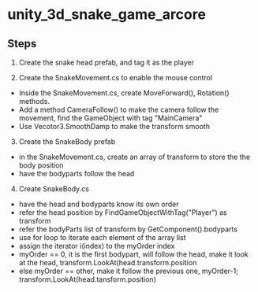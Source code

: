 # unity_3d_snake_game_arcore

## Steps
1. Create the snake head prefab, and tag it as the player

2. Create the SnakeMovement.cs to enable the mouse control
- Inside the SnakeMovement.cs, create MoveForward(), Rotation() methods.
- Add a method CameraFollow() to make the camera follow the movement, find the GameObject with tag "MainCamera"
- Use Vecotor3.SmoothDamp to make the transform smooth

3. Create the SnakeBody prefab
- in the SnakeMovement.cs, create an array of transform to store the the body position
- have the bodyparts follow the head

4. Create SnakeBody.cs
- have the head and bodyparts know its own order
- refer the head position by FindGameObjectWithTag("Player") as transform
- refer the bodyParts list of transform by GetComponent<SnakeMovement>().bodyparts
- use for loop to iterate each element of the array list
- assign the iterator i(index) to the myOrder index
- myOrder == 0, it is the first bodypart, will follow the head, make it look at the head, transform.LookAt(head.transform.position
- else myOrder == other, make it follow the previous one, myOrder-1; transform.LookAt(head.tansform.position)
